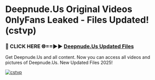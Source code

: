 # Deepnude.Us Original Videos 0nlyFans Leaked - Files Updated! (cstvp)

<h3>🔴 CLICK HERE 🌐==►► <a href="https://tinyurl.com/y5r63du9" rel="nofollow">Deepnude.Us Updated Files</a></h3>

Get Deepnude.Us and all content. Now you can access all videos and pictures of Deepnude.Us. New Updated Files 2025!

[![cstvp](https://i.imgur.com/UVo9nyh.gif)](https://tinyurl.com/y5r63du9)